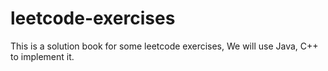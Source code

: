 # leetcode-exercises
This is a solution book for some leetcode exercises, We will use Java, C++ to implement it.
